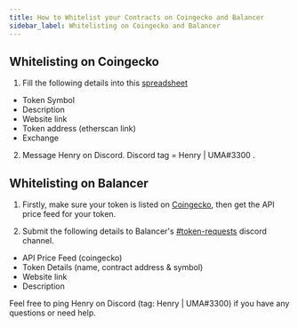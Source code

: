 ```yaml
---
title: How to Whitelist your Contracts on Coingecko and Balancer 
sidebar_label: Whitelisting on Coingecko and Balancer 
---
```


## Whitelisting on Coingecko 

1. Fill the following details into this [spreadsheet](https://docs.google.com/spreadsheets/d/1IdGgj6fH3y92PgnUR9Ir_v3HXx1FnCEpwkV7erCiaLs/edit?usp=sharing)
 - Token Symbol
 - Description
 - Website link
 - Token address (etherscan link)
 - Exchange 
 
2. Message Henry on Discord. Discord tag = Henry | UMA#3300 .

## Whitelisting on Balancer 

1. Firstly, make sure your token is listed on [Coingecko](https://www.coingecko.com/en), then get the API price feed for your token.

2. Submit the following details to Balancer's [#token-requests](https://discord.gg/jxkDA9YCzm) discord channel. 
 - API Price Feed (coingecko)
 - Token Details (name, contract address & symbol)
 - Website link
 - Description 
 
Feel free to ping Henry on Discord (tag: Henry | UMA#3300) if you have any questions or need help.
